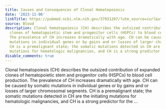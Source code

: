 ```yaml
---
title: Causes and Consequences of Clonal Hematopoiesis
date: '2023-11-06'
linkTitle: https://pubmed.ncbi.nlm.nih.gov/37931207/?utm_source=curl&utm_medium=rss&utm_campaign=journals&utm_content=7603509&fc=None&ff=20231107170649&v=2.17.9.post6+86293ac
source: Blood
description: Clonal hematopoiesis (CH) describes the outsized contribution of expanded
  clones of hematopoietic stem and progenitor cells (HSPCs) to blood cell production.
  The prevalence of CH increases dramatically with age. CH can be caused by somatic
  mutations in individual genes or by gains and or losses of larger chromosomal segments.
  CH is a premalignant state; the somatic mutations detected in CH are the initiating
  mutations for hematologic malignancies, and CH is a strong predictor for the ...
disable_comments: true
---
```

Clonal hematopoiesis (CH) describes the outsized contribution of expanded clones of hematopoietic stem and progenitor cells (HSPCs) to blood cell production. The prevalence of CH increases dramatically with age. CH can be caused by somatic mutations in individual genes or by gains and or losses of larger chromosomal segments. CH is a premalignant state; the somatic mutations detected in CH are the initiating mutations for hematologic malignancies, and CH is a strong predictor for the ...